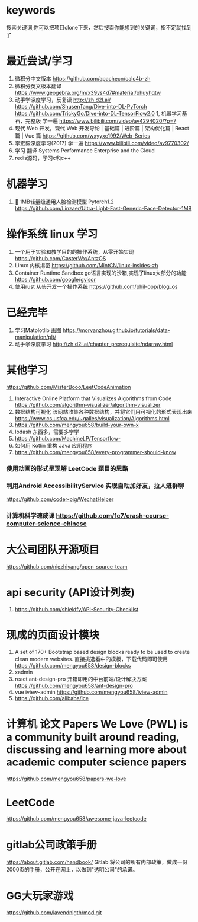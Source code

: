 # keywords
搜索关键词,你可以把项目clone下来，然后搜索你能想到的关键词，指不定就找到了

# 最近尝试/学习

1. 微积分中文版本
https://github.com/apachecn/calc4b-zh
1. 微积分英文版本翻译
https://www.geogebra.org/m/x39ys4d7#material/phuyhqtw
1. 动手学深度学习，反复读
http://zh.d2l.ai/
https://github.com/ShusenTang/Dive-into-DL-PyTorch
https://github.com/TrickyGo/Dive-into-DL-TensorFlow2.0
1, 机器学习基石，完整版 学一遍
https://www.bilibili.com/video/av4294020/?p=7
1. 现代 Web 开发，现代 Web 开发导论 | 基础篇 | 进阶篇 | 架构优化篇 | React 篇 | Vue 篇
https://github.com/wxyyxc1992/Web-Series
1. 李宏毅深度学习(2017) 学一遍
https://www.bilibili.com/video/av9770302/
1. 学习 翻译 
Systems Performance Enterprise and the Cloud
1. redis源码，学习c和c++

# 机器学习
1.  💎 1MB轻量级通用人脸检测模型 Pytorch1.2
https://github.com/Linzaer/Ultra-Light-Fast-Generic-Face-Detector-1MB

# 操作系统 linux 学习
1. 一个用于实验和教学目的的操作系统，从零开始实现
https://github.com/CasterWx/AntzOS
1.  Linux 内核揭密
https://github.com/MintCN/linux-insides-zh
1. Container Runtime Sandbox go语言实现的沙箱,实现了linux大部分的功能
https://github.com/google/gvisor
1. 使用rust 从头开发一个操作系统
https://github.com/phil-opp/blog_os

# 已经完毕
1. 学习Matplotlib 画图
https://morvanzhou.github.io/tutorials/data-manipulation/plt/
1. 动手学深度学习
http://zh.d2l.ai/chapter_prerequisite/ndarray.html

# 其他学习
https://github.com/MisterBooo/LeetCodeAnimation
1. Interactive Online Platform that Visualizes Algorithms from Code
https://github.com/algorithm-visualizer/algorithm-visualizer
1. 数据结构可视化 该网站收集各种数据结构，并将它们用可视化的形式表现出来
https://www.cs.usfca.edu/~galles/visualization/Algorithms.html
1. https://github.com/mengyou658/build-your-own-x
1. lodash 东西多，需要多学学
1. https://github.com/MachineLP/Tensorflow-
1. 如何用 Kotlin 重构 Java 应用程序
1. https://github.com/mengyou658/every-programmer-should-know


### 使用动画的形式呈现解 LeetCode 题目的思路
### 利用Android AccessibilityService 实现自动加好友，拉人进群聊
https://github.com/coder-pig/WechatHelper

### 计算机科学速成课 https://github.com/1c7/crash-course-computer-science-chinese


# 大公司团队开源项目
https://github.com/niezhiyang/open_source_team


# api security (API设计列表)
1. https://github.com/shieldfy/API-Security-Checklist

# 现成的页面设计模块
1. A set of 170+ Bootstrap based design blocks ready to be used to create clean modern websites. 直接挑选看中的模板，下载代码即可使用
https://github.com/mengyou658/design-blocks
1. xadmin
1. react ant-design-pro 开箱即用的中台前端/设计解决方案
https://github.com/mengyou658/ant-design-pro
1. vue iview-admin
https://github.com/mengyou658/iview-admin
1. https://github.com/alibaba/ice


# 计算机 论文 Papers We Love (PWL) is a community built around reading, discussing and learning more about academic computer science papers
https://github.com/mengyou658/papers-we-love



# LeetCode
https://github.com/mengyou658/awesome-java-leetcode

# gitlab公司政策手册
https://about.gitlab.com/handbook/ Gitlab 将公司的所有内部政策，做成一份2000页的手册，公开在网上，以做到"透明公司"的承诺。

# GG大玩家游戏
https://github.com/lavendnigth/mod.git
